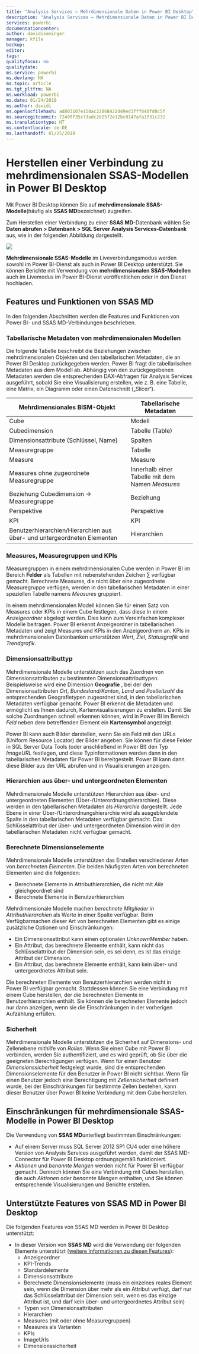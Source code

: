 ```yaml
---
title: "Analysis Services – Mehrdimensionale Daten in Power BI Desktop"
description: "Analysis Services – Mehrdimensionale Daten in Power BI Desktop"
services: powerbi
documentationcenter: 
author: davidiseminger
manager: kfile
backup: 
editor: 
tags: 
qualityfocus: no
qualitydate: 
ms.service: powerbi
ms.devlang: NA
ms.topic: article
ms.tgt_pltfrm: NA
ms.workload: powerbi
ms.date: 01/24/2018
ms.author: davidi
ms.openlocfilehash: ad803107e158ac22068422d49ed3fff840fd0c5f
ms.sourcegitcommit: 7249ff35c73adc2d25f2e12bc0147afa1f31c232
ms.translationtype: HT
ms.contentlocale: de-DE
ms.lasthandoff: 01/25/2018
---
```

# <a name="connect-to-ssas-multidimensional-models-in-power-bi-desktop"></a>Herstellen einer Verbindung zu mehrdimensionalen SSAS-Modellen in Power BI Desktop
Mit Power BI Desktop können Sie auf **mehrdimensionale SSAS-Modelle**(häufig als **SSAS MD**bezeichnet) zugreifen.

Zum Herstellen einer Verbindung zu einer **SSAS MD**-Datenbank wählen Sie **Daten abrufen &gt; Datenbank &gt; SQL Server Analysis Services-Datenbank** aus, wie in der folgenden Abbildung dargestellt.

![](media/desktop-ssas-multidimensional/ssas-multidimensional-2.png)

**Mehrdimensionale SSAS-Modelle** im Liveverbindungsmodus werden sowohl im Power BI-Dienst als auch in Power BI Desktop unterstützt. Sie können Berichte mit Verwendung von **mehrdimensionalen SSAS-Modellen** auch im Livemodus im Power BI-Dienst veröffentlichen oder in den Dienst hochladen.

## <a name="capabilities-and-features-of-ssas-md"></a>Features und Funktionen von SSAS MD
In den folgenden Abschnitten werden die Features und Funktionen von Power BI- und SSAS MD-Verbindungen beschrieben.

### <a name="tabular-metadata-of-multidimensional-models"></a>Tabellarische Metadaten von mehrdimensionalen Modellen
Die folgende Tabelle beschreibt die Beziehungen zwischen mehrdimensionalen Objekten und den tabellarischen Metadaten, die an Power BI Desktop zurückgegeben werden. Power BI fragt die tabellarischen Metadaten aus dem Modell ab. Abhängig von den zurückgegebenen Metadaten werden die entsprechenden DAX-Abfragen für Analysis Services ausgeführt, sobald Sie eine Visualisierung erstellen, wie z. B. eine Tabelle, eine Matrix, ein Diagramm oder einen Datenschnitt („Slicer“).

| Mehrdimensionales BISM-Objekt | Tabellarische Metadaten |
| --- | --- |
| Cube |Modell |
| Cubedimension |Tabelle (Table) |
| Dimensionsattribute (Schlüssel, Name) |Spalten |
| Measuregruppe |Tabelle |
| Measure |Measure |
| Measures ohne zugeordnete Measuregruppe |Innerhalb einer Tabelle mit dem Namen *Measures* |
| Beziehung Cubedimension -> Measuregruppe |Beziehung |
| Perspektive |Perspektive |
| KPI |KPI |
| Benutzerhierarchien/Hierarchien aus über- und untergeordneten Elementen |Hierarchien |

### <a name="measures-measure-groups-and-kpis"></a>Measures, Measuregruppen und KPIs
Measuregruppen in einem mehrdimensionalen Cube werden in Power BI im Bereich **Felder** als Tabellen mit nebenstehenden Zeichen ∑ verfügbar gemacht. Berechnete Measures, die nicht über eine zugeordnete Measuregruppe verfügen, werden in den tabellarischen Metadaten in einer speziellen Tabelle namens *Measures* gruppiert.

In einem mehrdimensionalen Modell können Sie für einen Satz von Measures oder KPIs in einem Cube festlegen, dass diese in einem *Anzeigeordner* abgelegt werden. Dies kann zum Vereinfachen komplexer Modelle beitragen. Power BI erkennt Anzeigeordner in tabellarischen Metadaten und zeigt Measures und KPIs in den Anzeigeordnern an. KPIs in mehrdimensionalen Datenbanken unterstützen *Wert*, *Ziel*, *Statusgrafik* und *Trendgrafik*.

### <a name="dimension-attribute-type"></a>Dimensionsattributtyp
Mehrdimensionale Modelle unterstützen auch das Zuordnen von Dimensionsattributen zu bestimmten Dimensionsattributtypen. Beispielsweise wird eine Dimension **Geografie** , bei der den Dimensionsattributen *Ort*, *Bundesland/Kanton*, *Land* und *Postleitzahl* die entsprechenden Geografietypen zugeordnet sind, in den tabellarischen Metadaten verfügbar gemacht. Power BI erkennt die Metadaten und ermöglicht es Ihnen dadurch, Kartenvisualisierungen zu erstellen. Damit Sie solche Zuordnungen schnell erkennen können, wird in Power BI im Bereich *Feld* neben dem betreffenden Element ein **Kartensymbol** angezeigt.

Power BI kann auch Bilder darstellen, wenn Sie ein Feld mit den URLs (Uniform Resource Locator) der Bilder angeben. Sie können für diese Felder in SQL Server Data Tools (oder anschließend in Power BI) den Typ *ImageURL* festlegen, und diese Typinformationen werden dann in den tabellarischen Metadaten für Power BI bereitgestellt. Power BI kann dann diese Bilder aus der URL abrufen und in Visualisierungen anzeigen.

### <a name="parent-child-hierarchies"></a>Hierarchien aus über- und untergeordneten Elementen
Mehrdimensionale Modelle unterstützen Hierarchien aus über- und untergeordneten Elementen (Über-/Unterordnungshierarchien). Diese werden in den tabellarischen Metadaten als *Hierarchie* dargestellt. Jede Ebene in einer Über-/Unterordnungshierarchie wird als ausgeblendete Spalte in den tabellarischen Metadaten verfügbar gemacht. Das Schlüsselattribut der über- und untergeordneten Dimension wird in den tabellarischen Metadaten nicht verfügbar gemacht.

### <a name="dimension-calculated-members"></a>Berechnete Dimensionselemente
Mehrdimensionale Modelle unterstützen das Erstellen verschiedener Arten von *berechneten Elementen*. Die beiden häufigsten Arten von berechneten Elementen sind die folgenden:

* Berechnete Elemente in Attributhierarchien, die nicht mit *Alle* gleichgeordnet sind
* Berechnete Elemente in Benutzerhierarchien

Mehrdimensionale Modelle machen *berechnete Mitglieder in Attributhierarchien* als Werte in einer Spalte verfügbar. Beim Verfügbarmachen dieser Art von berechneten Elementen gibt es einige zusätzliche Optionen und Einschränkungen:

* Ein Dimensionsattribut kann einen optionalen *UnknownMember* haben.
* Ein Attribut, das berechnete Elemente enthält, kann nicht das Schlüsselattribut der Dimension sein, es sei denn, es ist das einzige Attribut der Dimension.
* Ein Attribut, das berechnete Elemente enthält, kann kein über- und untergeordnetes Attribut sein.

Die berechneten Elemente von Benutzerhierarchien werden nicht in Power BI verfügbar gemacht. Stattdessen können Sie eine Verbindung mit einem Cube herstellen, der die berechneten Elemente in Benutzerhierarchien enthält. Sie können die berechneten Elemente jedoch nur dann anzeigen, wenn sie die Einschränkungen in der vorherigen Aufzählung erfüllen.

### <a name="security"></a>Sicherheit
Mehrdimensionale Modelle unterstützen die Sicherheit auf Dimensions- und Zellenebene mithilfe von *Rollen*. Wenn Sie einen Cube mit Power BI verbinden, werden Sie authentifiziert, und es wird geprüft, ob Sie über die geeigneten Berechtigungen verfügen. Wenn für einen Benutzer *Dimensionssicherheit* festgelegt wurde, sind die entsprechenden Dimensionselemente für den Benutzer in Power BI nicht sichtbar. Wenn für einen Benutzer jedoch eine Berechtigung mit *Zellensicherheit* definiert wurde, bei der Einschränkungen für bestimmte Zellen bestehen, kann dieser Benutzer über Power BI keine Verbindung mit dem Cube herstellen.

## <a name="limitations-of-ssas-multidimensional-models-in-power-bi-desktop"></a>Einschränkungen für mehrdimensionale SSAS-Modelle in Power BI Desktop
Die Verwendung von **SSAS MD**unterliegt bestimmten Einschränkungen:

* Auf einem Server muss SQL Server 2012 SP1 CU4 oder eine höhere Version von Analysis Services ausgeführt werden, damit der SSAS MD-Connector für Power BI Desktop ordnungsgemäß funktioniert.
* *Aktionen* und *benannte Mengen* werden nicht für Power BI verfügbar gemacht. Dennoch können Sie eine Verbindung mit Cubes herstellen, die auch *Aktionen* oder *benannte Mengen* enthalten, und Sie können entsprechende Visualisierungen und Berichte erstellen.

## <a name="supported-features-of-ssas-md-in-power-bi-desktop"></a>Unterstützte Features von SSAS MD in Power BI Desktop
Die folgenden Features von SSAS MD werden in Power BI Desktop unterstützt:

* In dieser Version von **SSAS MD** wird die Verwendung der folgenden Elemente unterstützt ([weitere Informationen zu diesen Features](https://msdn.microsoft.com/library/jj969574.aspx)):
  * Anzeigeordner
  * KPI-Trends
  * Standardelemente
  * Dimensionsattribute
  * Berechnete Dimensionselemente (muss ein einzelnes reales Element sein, wenn die Dimension über mehr als ein Attribut verfügt, darf nur das Schlüsselattribut der Dimension sein, wenn es das einzige Attribut ist, und darf kein über- und untergeordnetes Attribut sein)
  * Typen von Dimensionsattributen
  * Hierarchien
  * Measures (mit oder ohne Measuregruppen)
  * Measures als Varianten
  * KPIs
  * ImageUrls
  * Dimensionssicherheit

